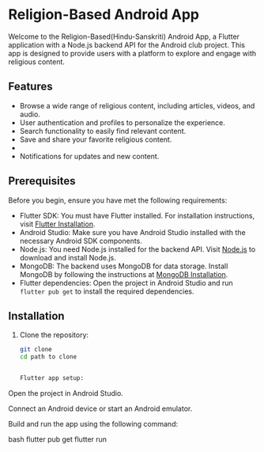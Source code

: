 # Religion-Based Android App

Welcome to the Religion-Based(Hindu-Sanskriti) Android App, a Flutter application with a Node.js backend API  for the Android club project. This app is designed to provide users with a platform to explore and engage with religious content.

## Features
- Browse a wide range of religious content, including articles, videos, and audio.
- User authentication and profiles to personalize the experience.
- Search functionality to easily find relevant content.
- Save and share your favorite religious content.
- 
- Notifications for updates and new content.

## Prerequisites
Before you begin, ensure you have met the following requirements:

- Flutter SDK: You must have Flutter installed. For installation instructions, visit [Flutter Installation](https://flutter.dev/docs/get-started/install).
- Android Studio: Make sure you have Android Studio installed with the necessary Android SDK components.
- Node.js: You need Node.js installed for the backend API. Visit [Node.js](https://nodejs.org/) to download and install Node.js.
- MongoDB: The backend uses MongoDB for data storage. Install MongoDB by following the instructions at [MongoDB Installation](https://docs.mongodb.com/manual/installation/).
- Flutter dependencies: Open the project in Android Studio and run `flutter pub get` to install the required dependencies.

## Installation
1. Clone the repository:

   ```bash
   git clone
   cd path to clone


   Flutter app setup:

Open the project in Android Studio.

Connect an Android device or start an Android emulator.

Build and run the app using the following command:

bash
flutter pub get
flutter run

